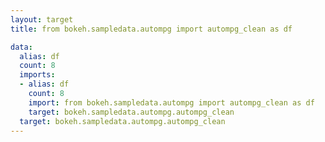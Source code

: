 ```yaml
---
layout: target
title: from bokeh.sampledata.autompg import autompg_clean as df

data:
  alias: df
  count: 8
  imports:
  - alias: df
    count: 8
    import: from bokeh.sampledata.autompg import autompg_clean as df
    target: bokeh.sampledata.autompg.autompg_clean
  target: bokeh.sampledata.autompg.autompg_clean
---
```

